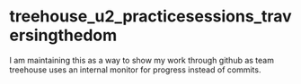 # treehouse_u2_practicesessions_traversingthedom
I am maintaining this as a way to show my work through github as team treehouse uses an internal monitor for progress instead of commits.